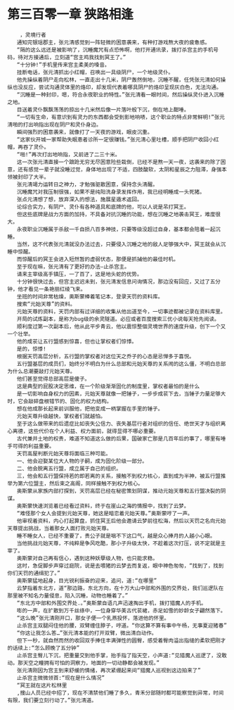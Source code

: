 # 第三百零一章 狭路相逢
        ，灵境行者
       通知完银瑶郡主，张元清感觉到一阵轻微的困意袭来，有种打游戏熬大夜的疲惫感。
       “隔的这么远还是被影响了，沉睡魔咒有点恐怖啊，他打开通讯录，拨打杀宫主的手机号码，待对方接通后，立刻道“宫主鸡我找到冥王了。”
       “十分钟!”手机里传来宫主柔美的嗓音。
       挂断电话，张元清抓出小红帽，召唤出一具级阴尸，一个地级灵仆。
       他先操纵着阴尸走向松林，一直走出十几米，阴尸轰然倒地，沉睡不醒，任凭张元清如何操纵也没反应，尝试沟通灵体里的烙印，却发现代表着哪具阴尸的烙印呈现灰白色，无法沟通。
       “沉睡是一种封印，嗯，符合永夜职业的特性。”张元清看一眼时间，然后操纵灵仆进入沉睡之地。
       目送着灵仆飘飘荡荡的掠出十几米然后像一片落叶般下沉，倒在地上酣唾。
       “一切有生命，有意识到有灵力的东西都会受到影地响啧，这个职业的特点非常鲜明!”张元清啪的打出响指出现在阴尸和灵仆身边。
       瞬间强烈的困意袭来，就像打了一天夜的游戏，眼皮沉重。
       “这家伙开城一家帮助失眠患者诊所一定很赚钱。”张元清心里吐槽，顺手把阴尸收回小红帽，再吞了灵仆。
       “啪!”再次打出地响指，又前进了二三十米。
       这一次张元清直接一个踉跄无穷无尽困意险些栽倒，已经不是熬一天一夜，这袭来的除了困意，还有感觉一辈子就没睡过觉，身体地出现了不适，四肢酸软，太阴和星辰之力阻滞，身强本领被封印了大半。
       张元清竭力运转日之神力，才勉强驱散困意，保持念头清醒。
       沉睡魔咒对我压制很强，如果不是纯阳洗身录发挥作用，我已经明睡成一头死猪。
       张点元清想了想，放弃深入的想法，施展星遁术返回。
       论综合实力，有阴尸、灵仆有各种道具和底牌的他，可以人说是吊打冥王。
       但这些底牌是战力方面的加持，不具备对抗沉睡的功能，想在沉睡之地袭击冥王，难度很大。
       永夜职业沉睡属于杀敌一千自损八百多神技，只要等级没超过自身，基本都会陪着一起沉睡。
       当然，这不代表张元清就没办法过去，只要侵入沉睡之地的敌人足够强大中，冥王就会从沉睡中惊醒。
       而惊醒后的冥王会进入短然暂的虚弱伏态，那便是抓捕他的最佳时机。
       至于现在嘛，张元清有了更好的办法–止杀宫主。
       请来主宰级高手镇压，一了百了，这是地头蛇的优势。
       十分钟很快过去，但宫主迟迟未到，张元清发信息问询情况，那边没有回应，又过了五分钟，他才看见一条艳丽红绫飞来。
       坐班的时间非常枯燥，奥斯蒙棒着笔记本，登录天罚的资料库。
       搜索“元始天尊”的资料。
       元始天尊的资料，天罚内部有过详细的收集从他出道至今，一切事迹都被记录在资料库里。
       开局的试炼副本，是称为bug级的余灵隧道。必应或者百度搜索三优小说每天抢先阅读。
       顺利度过第一次副本后，他从此平步青云，他以震惊整個灵境世界的速度升级，创下一个又一个壮举。
       他的成苌让五行盟感到惊喜，但也让掌权者们惊悸。
       是的，惊悸!
       根据天罚高层分析，五行盟的掌权者对这位天之乔子的心态是忌惮多于喜悦。
       五行盟基层的成员们，始终分不明白为什么总部和元始天尊的关系闹的这么僵，不明白总部为什么总潮要敲打元始天尊。
       他们甚至觉得总部高层是傻子。
       这是典型的屁股决定思维，在一个阶级渐渐固化的制度里，掌权者最怕的是什么
       是一切影响自身权力的因素，元始天尊就像一把锤子，一步步成苌下去，当锤子力量足够大时，它会敲碎盘根错节的、固化的权力结构。
       想在他成那长起来前训服他，把他变成一柄掌握在手里的锤子。
       元始天尊升级越快，掌权者们就越怕。
       至于这么做带来的后遗症比如丧失公信力、丧失基层行者对组织的信任、绝世天才与组织离心离德，这些代价在个人利益、权力面前，就得显得不哪必重要。
       古代兼并土地的权贵，难道不知道这么做的后果，国破家亡那是几百年后的事了，哪里有唾手可得的利益重要。
       天罚高屋判断元始天尊将面临三种可能。
       一、他会迎娶某位大人物的子嗣，成为固化阶级一部分。
       二、他会脱离五行盟，成立属于自己的组织。
       三，他会和五行盟保持若的即若离的关系，接触不到权力核心，直到成为半神，被五行盟推举为第六位盟主，然后束之高阁，同样接触不到权力核心。
       奥斯蒙从家族内部打探到，天罚高层已经在秘密策划阴谋，推动元始天尊和五行盟决裂的阴谋。
       奥斯蒙快速浏览着已经看过资料，终于在崖山之海的情报中，找到了云梦。
       “难怪那个女人会提到元始天尊，她这是暗恋着元始天尊。”奥斯蒙哼了一声。
       他审视着资料，内心打起算盘，抓住冥王后他会邀请云梦前往松海，然后以天罚之名向元始天尊提出挑战，当着那女人面打败元始天尊。
       睡不睡女人，已经不重要了，贵公子就是咽不下这口气，越是众心捧月的人越小心眼。
       当他挑战元始天尊，不纯粹是争风吃酷，那小子升级太快，不趁着这次打压，说不定就是主宰了。
       奥斯蒙对自己再有信心，遇到这种妖孽级人物，也只能求稳。
       这时，急促脚步声穿过庭院，说是去喂猪的云梦去而复返，眼中神色匆匆，“找到了，找到你们天罚的通缉犯了。”
       奥斯蒙猛地起身，目光锐利振奋的迎来，追问，道:“在哪里”
       云梦指着东北方，道“那边路，东北方向，在十万大山中部和外围的交界处，我们巡逻队在那里被不知名力量侵息，陷入沉睡，动物也睡着了。”
       “东北方中部和外围交界处.。”奥斯蒙自语几声迅速掏出手机，拨打猎魔人的手机。
       嘭的一声，在扩散到万千丝绦中，一位身穿华美古代苌裙，赤足如雪的妙龄女子翩然落下。
       “这么晚”张元清刚开口，那女子便一个乳燕投怀，落进他的怀里。
       止杀宫主双腿闷住他的腰，双臂缠住脖子，哼道。“你这算不算有事中午杨，无事夏迎猪春”
       “你这让我怎么答…”张元清本能的打开双臂，微出清白动作。
       但下一秒，就自然而然的收回双手捧住丰满弹性的圆臀，感受着臀肉溢出指缝的柔软把刚才的话续上:“怎么顾晚了五分钟”
       止杀宫主臀儿下沉，把重量交到他手掌，抬手指了指天空，小声道:“见猎魔人巡逻了，没敢动。那天空之瞳拥有可怕的洞察力，地面的一切动静都会被发现。”
       张元清刚因为宫主到来舒缓的情绪，再次紧绷起来间“猎魔人巡视到这边拍来了”
       止杀宫主微微领首:“现在是什么情况”
       “冥王就在这片松林里
       ,搜山人员已经中招了，现在不清禁他们睡了多久，青禾分部随时都可能察觉到异常，时间有限，我们要立刻行动了。”张元清道。